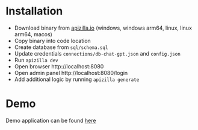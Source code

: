 # Installation

- Download binary from [apizilla.io](https://www.apizilla.io) (windows, windows arm64, linux, linux arm64, macos)
- Copy binary into code location
- Create database from `sql/schema.sql`
- Update credentials `connections/db-chat-gpt.json` and `config.json`
- Run `apizilla dev`
- Open browser http://localhost:8080
- Open admin panel http://localhost:8080/login
- Add additional logic by running `apizilla generate`

# Demo

Demo application can be found [here](https://chat-gpt.apizilla.io/)
